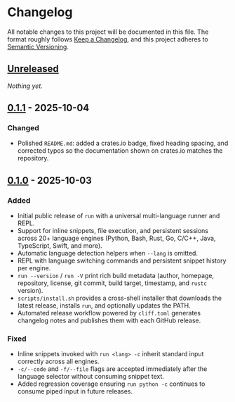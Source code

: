 # Changelog

All notable changes to this project will be documented in this file. The format roughly follows [Keep a Changelog](https://keepachangelog.com/en/1.1.0/), and this project adheres to [Semantic Versioning](https://semver.org/spec/v2.0.0.html).

## [Unreleased]

_Nothing yet._

## [0.1.1] - 2025-10-04

### Changed

- Polished `README.md`: added a crates.io badge, fixed heading spacing, and corrected typos so the documentation shown on crates.io matches the repository.

## [0.1.0] - 2025-10-03

### Added

- Initial public release of `run` with a universal multi-language runner and REPL.
- Support for inline snippets, file execution, and persistent sessions across 20+ language engines (Python, Bash, Rust, Go, C/C++, Java, TypeScript, Swift, and more).
- Automatic language detection helpers when `--lang` is omitted.
- REPL with language switching commands and persistent snippet history per engine.
- `run --version` / `run -V` print rich build metadata (author, homepage, repository, license, git commit, build target, timestamp, and `rustc` version).
- `scripts/install.sh` provides a cross-shell installer that downloads the latest release, installs `run`, and optionally updates the PATH.
- Automated release workflow powered by `cliff.toml` generates changelog notes and publishes them with each GitHub release.

### Fixed

- Inline snippets invoked with `run <lang> -c` inherit standard input correctly across all engines.
- `-c/--code` and `-f/--file` flags are accepted immediately after the language selector without consuming snippet text.
- Added regression coverage ensuring `run python -c` continues to consume piped input in future releases.

[Unreleased]: https://github.com/Esubaalew/run/compare/v0.1.1...HEAD
[0.1.1]: https://github.com/Esubaalew/run/compare/v0.1.0...v0.1.1
[0.1.0]: https://github.com/Esubaalew/run/releases/tag/v0.1.0
